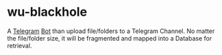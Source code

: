 # wu-blackhole
A [Telegram](https://telegram.org/) [Bot](https://github.com/python-telegram-bot/python-telegram-bot) than upload file/folders to a Telegram Channel. No matter the file/folder size, it will be fragmented and mapped into a Database for retrieval.
